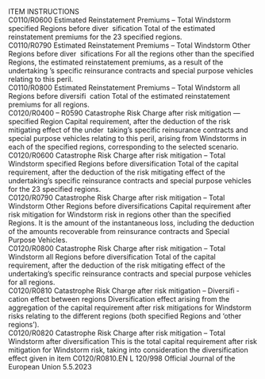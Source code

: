  
ITEM  INSTRUCTIONS  
C0110/R0600  Estimated Reinstatement 
Premiums – Total Windstorm 
specified Regions before diver ­
sification  Total of the estimated reinstatement premiums for the 23 specified regions.  
C0110/R0790  Estimated Reinstatement 
Premiums – Total Windstorm 
Other Regions before diver ­
sifications  For all the regions other than the specified Regions, the estimated reinstatement 
premiums, as a result of the undertaking ’s specific reinsurance contracts and 
special purpose vehicles relating to this peril.  
C0110/R0800  Estimated Reinstatement 
Premiums – Total Windstorm 
all Regions before diversifi ­
cation  Total of the estimated reinstatement premiums for all regions.  
C0120/R0400 – 
R0590  Catastrophe Risk Charge after 
risk mitigation —specified 
Region  Capital requirement, after the deduction of the risk mitigating effect of the under ­
taking’s specific reinsurance contracts and special purpose vehicles relating to this 
peril, arising from Windstorms in each of the specified regions, corresponding to 
the selected scenario.  
C0120/R0600  Catastrophe Risk Charge after 
risk mitigation – Total 
Windstorm specified Regions 
before diversification  Total of the capital requirement, after the deduction of the risk mitigating effect of 
the undertaking’s specific reinsurance contracts and special purpose vehicles for 
the 23 specified regions.  
C0120/R0790  Catastrophe Risk Charge after 
risk mitigation – Total 
Windstorm Other Regions 
before diversifications  Capital requirement after risk mitigation for Windstorm risk in regions other than 
the specified Regions. It is the amount of the instantaneous loss, including the 
deduction of the amounts recoverable from reinsurance contracts and Special 
Purpose Vehicles.  
C0120/R0800  Catastrophe Risk Charge after 
risk mitigation – Total 
Windstorm all Regions before 
diversification  Total of the capital requirement, after the deduction of the risk mitigating effect of 
the undertaking’s specific reinsurance contracts and special purpose vehicles for all 
regions.  
C0120/R0810  Catastrophe Risk Charge after 
risk mitigation – Diversifi ­
cation effect between regions  Diversification effect arising from the aggregation of the capital requirement after 
risk mitigations for Windstorm risks relating to the different regions (both 
specified Regions and ‘other regions’).  
C0120/R0820  Catastrophe Risk Charge after 
risk mitigation – Total 
Windstorm after diversification  This is the total capital requirement after risk mitigation for Windstorm risk, 
taking into consideration the diversification effect given in item C0120/R0810.EN  L 120/998 Official Journal of the European Union 5.5.2023